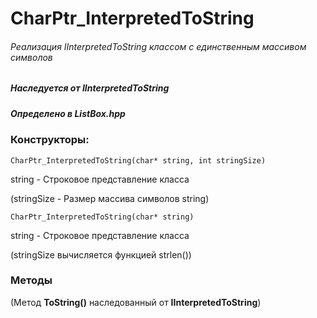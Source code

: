 # CharPtr_InterpretedToString
###### Реализация IInterpretedToString классом с единственным массивом символов
##### Наследуется от IInterpretedToString
##### Определено в ListBox.hpp


### Конструкторы:

`CharPtr_InterpretedToString(char* string, int stringSize)`

string - Строковое представление класса

(stringSize - Размер массива символов string)

`CharPtr_InterpretedToString(char* string)`

string - Строковое представление класса

(stringSize вычисляется функцией strlen())



### Методы

(Метод **ToString()** наследованный от **IInterpretedToString**)